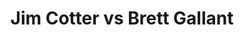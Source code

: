 ---
title: Jim Cotter vs Brett Gallant
player1:
  name: Cotter, Jim
  percent: 84
  wins: 2
  losses: 3
player2:
  name: Gallant, Brett
  percent: 86
  wins: 3
  losses: 2
games:
- player1:
    team: BC
    position: Fourth
    percent: 95
    win: 1
    loss: 0
  player2:
    team: NL
    position: Third
    percent: 79
    win: 0
    loss: 1
  event: Brier
  year: 2014
  draw: Round Robin(11)
  score: NL 3 - BC 5
- player1:
    team: BC
    position: Fourth
    percent: 84
    win: 1
    loss: 0
  player2:
    team: NL
    position: Second
    percent: 80
    win: 0
    loss: 1
  event: Brier
  year: 2015
  draw: Round Robin(6)
  score: BC 6 - NL 3
- player1:
    team: BC
    position: Fourth
    percent: 82
    win: 0
    loss: 1
  player2:
    team: NL
    position: Second
    percent: 91
    win: 1
    loss: 0
  event: Brier
  year: 2016
  draw: Round Robin(14)
  score: BC 7 - NL 8
- player1:
    team: BC
    position: Fourth
    percent: 88
    win: 0
    loss: 1
  player2:
    team: NL
    position: Second
    percent: 91
    win: 1
    loss: 0
  event: Brier
  year: 2017
  draw: Round Robin(12)
  score: BC 4 - NL 5
- player1:
    team: BC
    position: Fourth
    percent: 69
    win: 0
    loss: 1
  player2:
    team: CA
    position: Second
    percent: 89
    win: 1
    loss: 0
  event: Brier
  year: 2019
  draw: Round Robin(6)
  score: BC 4 - CA 10
- player1:
    team: Morr
    position: Third
    percent: 81
    win: 0
    loss: 1
  player2:
    team: Gush
    position: Second
    percent: 81
    win: 1
    loss: 0
  event: Trials (Men)
  year: 2017
  draw: Round Robin(6)
  score: Gush 8 - Morr 6
---